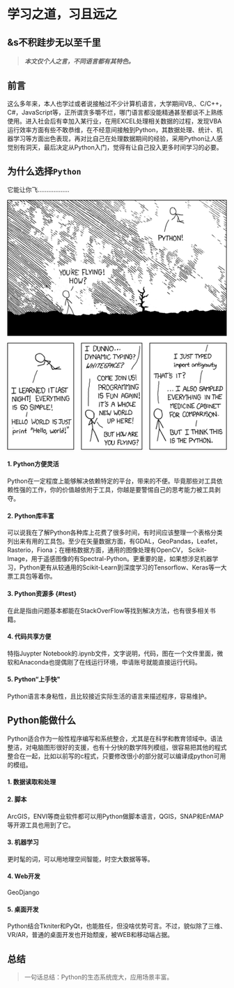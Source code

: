 # 学习之道，习且远之

## &s不积跬步无以至千里

> ##### 本文仅个人之言，不同语言都有其特色。

## 前言

这么多年来，本人也学过或者说接触过不少计算机语言，大学期间VB,、C/C++，C\#，JavaScript等，正所谓贪多嚼不烂，哪门语言都没能精通甚至都谈不上熟练使用。进入社会后有幸加入某行业，在用EXCEL处理相关数据的过程，发现VBA运行效率方面有些不敢恭维，在不经意间接触到Python，其数据处理、统计、机器学习等方面出色表现，再对比自己在处理数据期间的经验，采用Python让人感觉别有洞天，最后决定从Python入门，觉得有让自己投入更多时间学习的必要。

## 为什么选择`Python`

它能让你飞..................

![](/images/IMG1.jpg)

#### 1. Python方便灵活

Python在一定程度上能够解决依赖特定的平台，带来的不便。毕竟那些对工具依赖性强的工作，你的价值越依附于工具，你越是要警惕自己的思考能力被工具剥夺。

#### 2. Python库丰富

可以说我在了解Python各种库上花费了很多时间，有时间应该整理一个表格分类列出来有用的工具包。至少在矢量数据方面，有GDAL，GeoPandas，Leafet，Rasterio，Fiona；在栅格数据方面，通用的图像处理有OpenCV， Scikit-Image，用于遥感图像的有Spectral-Python。更重要的是，如果想涉足机器学习，Python更有从较通用的Scikit-Learn到深度学习的Tensorflow、Keras等一大票工具包等着你。

#### 3. Python资源多 {#test}

在此是指由问题基本都能在StackOverFlow等找到解决方法，也有很多相关书籍。

#### 4. 代码共享方便

特指Juypter Notebook的.ipynb文件，文字说明，代码，图在一个文件里面，微软和Anaconda也提偶刚了在线运行环境，申请账号就能直接运行代码。

#### 5. Python“上手快"

Python语言本身粘性，且比较接近实际生活的语言来描述程序，容易维护。

## Python能做什么

Python适合作为一般性程序编写和系统整合，尤其是在科学和教育领域中。语法整洁，对电脑图形很好的支援，也有十分快的数学阵列模组，很容易把其他的程式整合在一起，比如以前写的c程式，只要修改很小的部分就可以编译成python可用的模组。

#### 1. 数据读取和处理

#### 2. 脚本

ArcGIS，ENVI等商业软件都可以用Python做脚本语言，QGIS，SNAP和EnMAP等开源工具也用到了它。

#### 3. 机器学习

更时髦的词，可以用地理空间智能，时空大数据等等。

#### 4. Web开发

GeoDjango

#### 5. 桌面开发

Python结合Tkniter和PyQt，也能胜任，但没啥优势可言。不过，貌似除了三维、VR/AR，普通的桌面开发也开始颓废，被WEB和移动端占据。

## 总结

> 一句话总结：Python的生态系统庞大，应用场景丰富。



